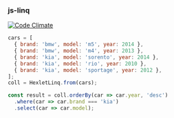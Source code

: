 ### js-linq

[![Code Climate](https://codeclimate.com/github/hexlet-components/js-linq/badges/gpa.svg)](https://codeclimate.com/github/hexlet-components/js-linq)

```javascript
cars = [
  { brand: 'bmw', model: 'm5', year: 2014 },
  { brand: 'bmw', model: 'm4', year: 2013 },
  { brand: 'kia', model: 'sorento', year: 2014 },
  { brand: 'kia', model: 'rio', year: 2010 },
  { brand: 'kia', model: 'sportage', year: 2012 },
];
coll = HexletLinq.from(cars);

const result = coll.orderBy(car => car.year, 'desc')
  .where(car => car.brand === 'kia')
  .select(car => car.model);
```
